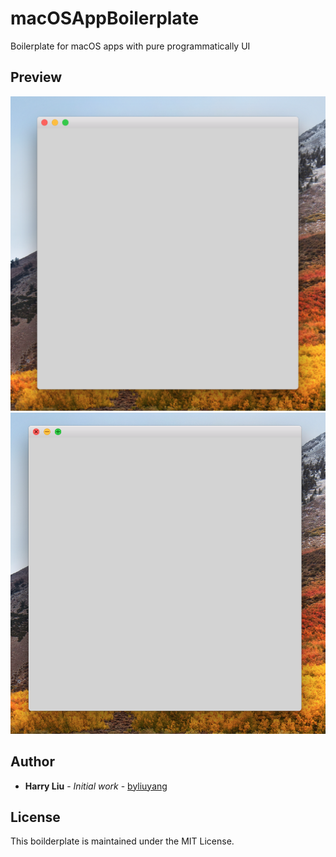 # macOSAppBoilerplate

Boilerplate for macOS apps with pure programmatically UI

## Preview
![](screenshots/normal.png)
![](screenshots/hover.png)

## Author
- **Harry Liu** - *Initial work* - [byliuyang](https://github.com/byliuyang)

## License
This boilderplate is maintained under the MIT License.